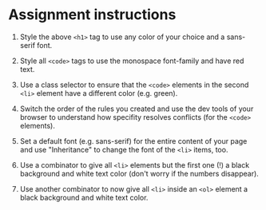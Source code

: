 # Assignment instructions

1. Style the above `<h1>` tag to use any color of your choice and a sans-serif font.

2. Style all `<code>` tags to use the monospace font-family and have red text.

3. Use a class selector to ensure that the `<code>` elements in the second `<li>` element have a different color (e.g. green).

4. Switch the order of the rules you created and use the dev tools of your browser to understand how specifity resolves conflicts (for the `<code>` elements).

5. Set a default font (e.g. sans-serif) for the entire content of your page and use "Inheritance" to change the font of the `<li>` items, too.

6. Use a combinator to give all `<li>` elements but the first one (!) a black background and white text color (don't worry if the numbers disappear).

7. Use another combinator to now give all `<li>` inside an `<ol>` element a black background and white text color.
